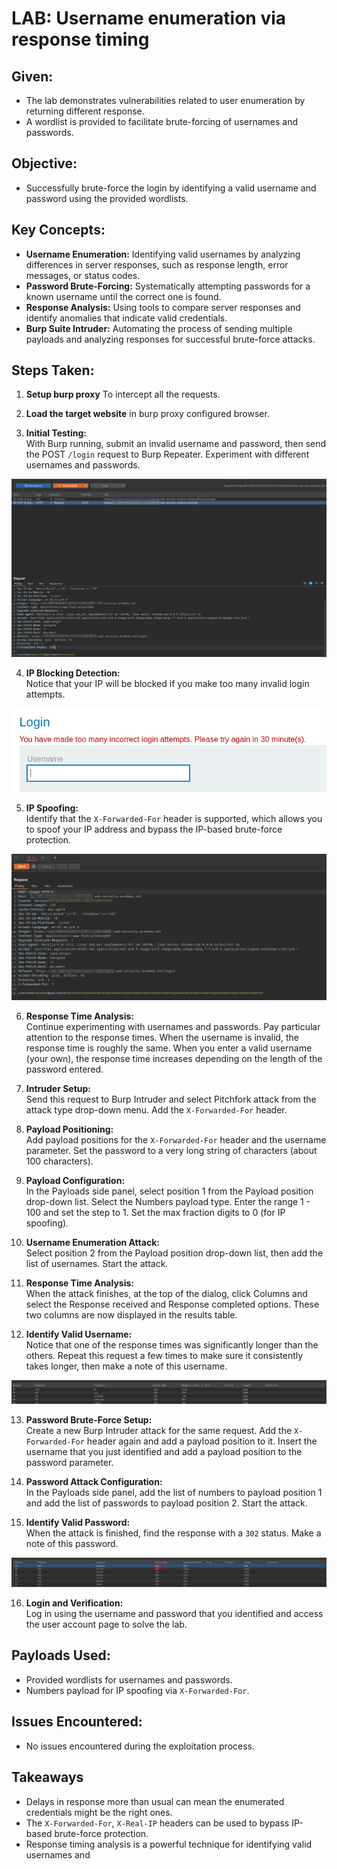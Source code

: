 # LAB: Username enumeration via response timing

## Given:

- The lab demonstrates vulnerabilities related to user enumeration by returning different response.
- A wordlist is provided to facilitate brute-forcing of usernames and passwords.

## Objective:

- Successfully brute-force the login by identifying a valid username and password using the provided wordlists.

## Key Concepts:

- **Username Enumeration:** Identifying valid usernames by analyzing differences in server responses, such as response length, error messages, or status codes.
- **Password Brute-Forcing:** Systematically attempting passwords for a known username until the correct one is found.
- **Response Analysis:** Using tools to compare server responses and identify anomalies that indicate valid credentials.
- **Burp Suite Intruder:** Automating the process of sending multiple payloads and analyzing responses for successful brute-force attacks.

## Steps Taken:

1. **Setup burp proxy**
   To intercept all the requests.

2. **Load the target website**
   in burp proxy configured browser.

3. **Initial Testing:**  
   With Burp running, submit an invalid username and password, then send the POST `/login` request to Burp Repeater. Experiment with different usernames and passwords.

![](./Images/intercept%20the%20login%20request%20with%20found%20credentials.png)

4. **IP Blocking Detection:**  
   Notice that your IP will be blocked if you make too many invalid login attempts.

![](./Images/too%20many%20invalid%20login%20requests.png)

5. **IP Spoofing:**  
   Identify that the `X-Forwarded-For` header is supported, which allows you to spoof your IP address and bypass the IP-based brute-force protection.

![](./Images/request%20intercpeted%20through%20repeater%20with%20long%20invalid%20password.png)

6. **Response Time Analysis:**  
   Continue experimenting with usernames and passwords. Pay particular attention to the response times. When the username is invalid, the response time is roughly the same. When you enter a valid username (your own), the response time increases depending on the length of the password entered.

7. **Intruder Setup:**  
   Send this request to Burp Intruder and select Pitchfork attack from the attack type drop-down menu. Add the `X-Forwarded-For` header.

8. **Payload Positioning:**  
   Add payload positions for the `X-Forwarded-For` header and the username parameter. Set the password to a very long string of characters (about 100 characters).

9. **Payload Configuration:**  
   In the Payloads side panel, select position 1 from the Payload position drop-down list. Select the Numbers payload type. Enter the range 1 - 100 and set the step to 1. Set the max fraction digits to 0 (for IP spoofing).

10. **Username Enumeration Attack:**  
    Select position 2 from the Payload position drop-down list, then add the list of usernames. Start the attack.

11. **Response Time Analysis:**  
    When the attack finishes, at the top of the dialog, click Columns and select the Response received and Response completed options. These two columns are now displayed in the results table.

12. **Identify Valid Username:**  
    Notice that one of the response times was significantly longer than the others. Repeat this request a few times to make sure it consistently takes longer, then make a note of this username.

![](./Images/username%20enumeration%20results.png)

13. **Password Brute-Force Setup:**  
    Create a new Burp Intruder attack for the same request. Add the `X-Forwarded-For` header again and add a payload position to it. Insert the username that you just identified and add a payload position to the password parameter.

14. **Password Attack Configuration:**  
    In the Payloads side panel, add the list of numbers to payload position 1 and add the list of passwords to payload position 2. Start the attack.

15. **Identify Valid Password:**  
    When the attack is finished, find the response with a `302` status. Make a note of this password.

![](./Images/password%20brute%20force%20results.png)

16. **Login and Verification:**  
    Log in using the username and password that you identified and access the user account page to solve the lab.

## Payloads Used:

- Provided wordlists for usernames and passwords.
- Numbers payload for IP spoofing via `X-Forwarded-For`.

## Issues Encountered:

- No issues encountered during the exploitation process.

## Takeaways

- Delays in response more than usual can mean the enumerated credentials might be the right ones.
- The `X-Forwarded-For`, `X-Real-IP` headers can be used to bypass IP-based brute-force protection.
- Response timing analysis is a powerful technique for identifying valid usernames and
